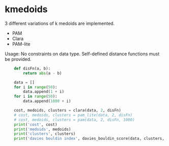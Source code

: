 # kmedoids

3 different variations of k medoids are implemented. 

* PAM
* Clara
* PAM-lite

Usage: No constraints on data type. Self-defined distance functions must be provided.

```python
    def disFn(a, b):
        return abs(a - b)

    data = []
    for i in range(50):
        data.append(1 + i)
    for i in range(50):
        data.append(1000 + i)

    cost, medoids, clusters = clara(data, 2, disFn)
    # cost, medoids, clusters = pam_lite(data, 2, disFn)
    # cost, medoids, clusters = pam(data, 2, disFn, 1000)
    print('cost', cost)
    print('medoids', medoids)
    print('clusters', clusters)
    print('davies bouldin index', davies_bouldin_score(data, clusters, disFn))
```